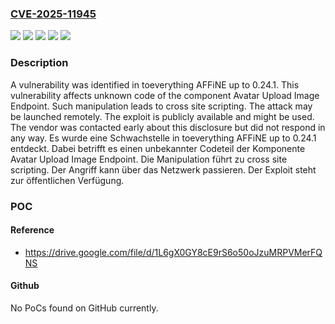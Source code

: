 ### [CVE-2025-11945](https://cve.mitre.org/cgi-bin/cvename.cgi?name=CVE-2025-11945)
![](https://img.shields.io/static/v1?label=Product&message=AFFiNE&color=blue)
![](https://img.shields.io/static/v1?label=Version&message=0.24.0%20&color=brightgreen)
![](https://img.shields.io/static/v1?label=Version&message=0.24.1%20&color=brightgreen)
![](https://img.shields.io/static/v1?label=Vulnerability&message=Code%20Injection&color=brightgreen)
![](https://img.shields.io/static/v1?label=Vulnerability&message=Cross%20Site%20Scripting&color=brightgreen)

### Description

A vulnerability was identified in toeverything AFFiNE up to 0.24.1. This vulnerability affects unknown code of the component Avatar Upload Image Endpoint. Such manipulation leads to cross site scripting. The attack may be launched remotely. The exploit is publicly available and might be used. The vendor was contacted early about this disclosure but did not respond in any way.
Es wurde eine Schwachstelle in toeverything AFFiNE up to 0.24.1 entdeckt. Dabei betrifft es einen unbekannter Codeteil der Komponente Avatar Upload Image Endpoint. Die Manipulation führt zu cross site scripting. Der Angriff kann über das Netzwerk passieren. Der Exploit steht zur öffentlichen Verfügung.

### POC

#### Reference
- https://drive.google.com/file/d/1L6gX0GY8cE9rS6o50oJzuMRPVMerFQNS

#### Github
No PoCs found on GitHub currently.

